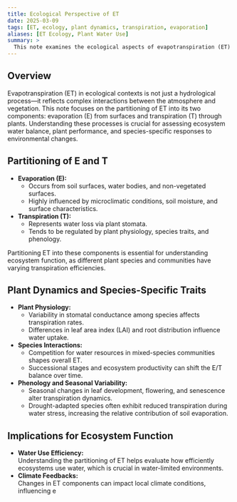 ```yaml
---
title: Ecological Perspective of ET
date: 2025-03-09
tags: [ET, ecology, plant dynamics, transpiration, evaporation]
aliases: [ET Ecology, Plant Water Use]
summary: >
  This note examines the ecological aspects of evapotranspiration (ET) with an emphasis on how evaporation and transpiration are partitioned in ecosystems, and the influence of plant dynamics and species-specific traits on water use.
---
```


## Overview
Evapotranspiration (ET) in ecological contexts is not just a hydrological process—it reflects complex interactions between the atmosphere and vegetation. This note focuses on the partitioning of ET into its two components: evaporation (E) from surfaces and transpiration (T) through plants. Understanding these processes is crucial for assessing ecosystem water balance, plant performance, and species-specific responses to environmental changes.

## Partitioning of E and T
- **Evaporation (E):**
  - Occurs from soil surfaces, water bodies, and non-vegetated surfaces.
  - Highly influenced by microclimatic conditions, soil moisture, and surface characteristics.
- **Transpiration (T):**
  - Represents water loss via plant stomata.
  - Tends to be regulated by plant physiology, species traits, and phenology.
  
Partitioning ET into these components is essential for understanding ecosystem function, as different plant species and communities have varying transpiration efficiencies.

## Plant Dynamics and Species-Specific Traits
- **Plant Physiology:**
  - Variability in stomatal conductance among species affects transpiration rates.
  - Differences in leaf area index (LAI) and root distribution influence water uptake.
- **Species Interactions:**
  - Competition for water resources in mixed-species communities shapes overall ET.
  - Successional stages and ecosystem productivity can shift the E/T balance over time.
- **Phenology and Seasonal Variability:**
  - Seasonal changes in leaf development, flowering, and senescence alter transpiration dynamics.
  - Drought-adapted species often exhibit reduced transpiration during water stress, increasing the relative contribution of soil evaporation.

## Implications for Ecosystem Function
- **Water Use Efficiency:**  
  Understanding the partitioning of ET helps evaluate how efficiently ecosystems use water, which is crucial in water-limited environments.
- **Climate Feedbacks:**  
  Changes in ET components can impact local climate conditions, influencing e
